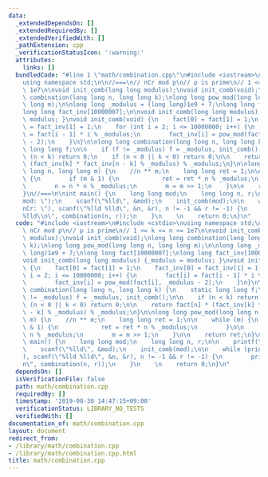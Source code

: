 ```yaml
---
data:
  _extendedDependsOn: []
  _extendedRequiredBy: []
  _extendedVerifiedWith: []
  _pathExtension: cpp
  _verificationStatusIcon: ':warning:'
  attributes:
    links: []
  bundledCode: "#line 1 \"math/combination.cpp\"\n#include <iostream>\n#include <cstdio>\n\
    using namespace std;\n\n//===\n// nCr mod p\n// p is prime\n// 1 <= k <= n <=\
    \ 1e7\n\nvoid init_comb(long long modulus);\nvoid init_comb(void);\nlong long\
    \ combination(long long n, long long k);\nlong long pow_mod(long long n, long\
    \ long m);\n\nlong long _modulus = (long long)1e9 + 7;\nlong long fact[10000007];\n\
    long long fact_inv[10000007];\n\nvoid init_comb(long long modulus) {_modulus =\
    \ modulus; }\nvoid init_comb(void) {\n    fact[0] = fact[1] = 1;\n    fact_inv[0]\
    \ = fact_inv[1] = 1;\n    for (int i = 2; i <= 10000000; i++) {\n        fact[i]\
    \ = fact[i - 1] * i % _modulus;\n        fact_inv[i] = pow_mod(fact[i], _modulus\
    \ - 2);\n    }\n}\n\nlong long combination(long long n, long long k) {\n    static\
    \ long long f;\n\n    if (f != _modulus) f = _modulus, init_comb();\n\n    if\
    \ (n < k) return 0;\n    if (n < 0 || k < 0) return 0;\n\n    return fact[n] *\
    \ (fact_inv[k] * fact_inv[n - k] % _modulus) % _modulus;\n}\n\nlong long pow_mod(long\
    \ long n, long long m) {\n    //n ** m;\n    long long ret = 1;\n\n    while (m)\
    \ {\n        if (m & 1) {\n            ret = ret * n % _modulus;\n        }\n\n\
    \        n = n * n % _modulus;\n        m = m >> 1;\n    }\n\n    return ret;\n\
    }\n//===\n\nint main() {\n    long long mod;\n    long long n, r;\n\n    printf(\"\
    mod: \");\n    scanf(\"%lld\", &mod);\n    init_comb(mod);\n\n    while (printf(\"\
    nCr: \"), scanf(\"%lld %lld\", &n, &r), n != -1 && r != -1) {\n        printf(\"\
    %lld\\n\", combination(n, r));\n    }\n    \n    return 0;\n}\n"
  code: "#include <iostream>\n#include <cstdio>\nusing namespace std;\n\n//===\n//\
    \ nCr mod p\n// p is prime\n// 1 <= k <= n <= 1e7\n\nvoid init_comb(long long\
    \ modulus);\nvoid init_comb(void);\nlong long combination(long long n, long long\
    \ k);\nlong long pow_mod(long long n, long long m);\n\nlong long _modulus = (long\
    \ long)1e9 + 7;\nlong long fact[10000007];\nlong long fact_inv[10000007];\n\n\
    void init_comb(long long modulus) {_modulus = modulus; }\nvoid init_comb(void)\
    \ {\n    fact[0] = fact[1] = 1;\n    fact_inv[0] = fact_inv[1] = 1;\n    for (int\
    \ i = 2; i <= 10000000; i++) {\n        fact[i] = fact[i - 1] * i % _modulus;\n\
    \        fact_inv[i] = pow_mod(fact[i], _modulus - 2);\n    }\n}\n\nlong long\
    \ combination(long long n, long long k) {\n    static long long f;\n\n    if (f\
    \ != _modulus) f = _modulus, init_comb();\n\n    if (n < k) return 0;\n    if\
    \ (n < 0 || k < 0) return 0;\n\n    return fact[n] * (fact_inv[k] * fact_inv[n\
    \ - k] % _modulus) % _modulus;\n}\n\nlong long pow_mod(long long n, long long\
    \ m) {\n    //n ** m;\n    long long ret = 1;\n\n    while (m) {\n        if (m\
    \ & 1) {\n            ret = ret * n % _modulus;\n        }\n\n        n = n *\
    \ n % _modulus;\n        m = m >> 1;\n    }\n\n    return ret;\n}\n//===\n\nint\
    \ main() {\n    long long mod;\n    long long n, r;\n\n    printf(\"mod: \");\n\
    \    scanf(\"%lld\", &mod);\n    init_comb(mod);\n\n    while (printf(\"nCr: \"\
    ), scanf(\"%lld %lld\", &n, &r), n != -1 && r != -1) {\n        printf(\"%lld\\\
    n\", combination(n, r));\n    }\n    \n    return 0;\n}\n"
  dependsOn: []
  isVerificationFile: false
  path: math/combination.cpp
  requiredBy: []
  timestamp: '2019-08-30 14:47:15+09:00'
  verificationStatus: LIBRARY_NO_TESTS
  verifiedWith: []
documentation_of: math/combination.cpp
layout: document
redirect_from:
- /library/math/combination.cpp
- /library/math/combination.cpp.html
title: math/combination.cpp
---
```

